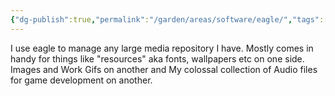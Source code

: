 ```yaml
---
{"dg-publish":true,"permalink":"/garden/areas/software/eagle/","tags":["software"],"updated":"2024-10-21T23:25:25.785+01:00"}
---
```



I use eagle to manage any large media repository I have. Mostly comes in handy for things like "resources" aka fonts, wallpapers etc on one side. Images and Work Gifs on another and My colossal collection of Audio files for game development on another. 